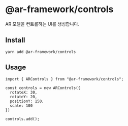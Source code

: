 # @ar-framework/controls

AR 모델을 컨트롤하는 UI를 생성합니다.

## Install

```
yarn add @ar-framework/controls
```

## Usage

```
import { ARControls } from "@ar-framework/controls";

const controls = new ARControls({
  rotateX: 30,
  rotateY: 20,
  positionY: 150,
  scale: 100
})

controls.add();
```
